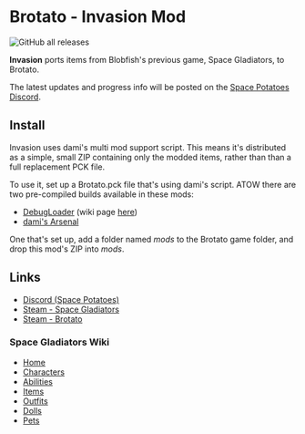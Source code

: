 # Brotato - Invasion Mod

![GitHub all releases](https://img.shields.io/github/downloads/BrotatoMods/Brotato-Invasion-Mod/total)

<!--![GitHub release (latest by date)](https://img.shields.io/github/downloads/BrotatoMods/Brotato-Invasion-Mod/latest/total)-->

**Invasion** ports items from Blobfish's previous game, Space Gladiators, to Brotato.

The latest updates and progress info will be posted on the [Space Potatoes Discord](https://discord.gg/j39jE6k).

## Install

Invasion uses dami's multi mod support script. This means it's distributed as a simple, small ZIP containing only the modded items, rather than than a full replacement PCK file.

To use it, set up a Brotato.pck file that's using dami's script. ATOW there are two pre-compiled builds available in these mods:

- [DebugLoader](https://github.com/ithinkandicode/Brotato-DebugLoader/releases) (wiki page [here](https://brotato.wiki.spellsandguns.com/Mod:DebugLoader))
- [dami's Arsenal](https://brotato.wiki.spellsandguns.com/Mod:Dami%27s_Arsenal)

One that's set up, add a folder named *mods* to the Brotato game folder, and drop this mod's ZIP into *mods*.

## Links

- [Discord (Space Potatoes)](https://discord.gg/j39jE6k)
- [Steam - Space Gladiators](https://store.steampowered.com/app/1144910/Space_Gladiators/)
- [Steam - Brotato](https://store.steampowered.com/app/1942280/Brotato/)

### Space Gladiators Wiki

- [Home](https://space-gladiators.fandom.com/wiki/Space_Gladiators_Wiki)
- [Characters](https://space-gladiators.fandom.com/wiki/Characters)
- [Abilities](https://space-gladiators.fandom.com/wiki/Abilities)
- [Items](https://space-gladiators.fandom.com/wiki/Items)
- [Outfits](https://space-gladiators.fandom.com/wiki/Outfits)
- [Dolls](https://space-gladiators.fandom.com/wiki/Dolls)
- [Pets](https://space-gladiators.fandom.com/wiki/Pets)
